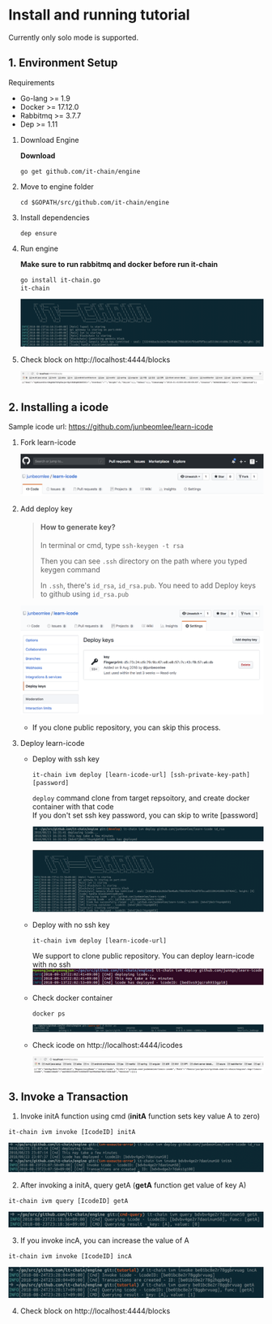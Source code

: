 # Install and running tutorial

 Currently only solo mode is supported.



## 1. Environment Setup

Requirements

- Go-lang >= 1.9
- Docker >= 17.12.0
- Rabbitmq >= 3.7.7
- Dep >= 1.11



1. Download Engine

   **Download**

   ```shell
   go get github.com/it-chain/engine
   ```

2. Move to engine folder

   ```shell
   cd $GOPATH/src/github.com/it-chain/engine
   ```

3. Install dependencies

   ```
   dep ensure
   ```

4. Run engine

   **Make sure to run rabbitmq and docker before run it-chain**

   ```shell
   go install it-chain.go
   it-chain
   ```

   ![[tutorial]run](./images/[tutorial]run.png)

5. Check block on http://localhost:4444/blocks

   ![[tutorial]api-blocks](./images/[tutorial]api-blocks.png)

## 2. Installing a icode

Sample icode url:  https://github.com/junbeomlee/learn-icode

1. Fork learn-icode

   ![[tutorial]fork](./images/[tutorial]fork.png)

2. Add deploy key

   > #### How to generate key?
   >
   > In terminal or cmd, type `ssh-keygen -t rsa`
   >
   > Then you can see `.ssh` directory on the path where you typed keygen command
   >
   > In `.ssh`, there's `id_rsa`, `id_rsa.pub`. You need to add Deploy keys to github using `id_rsa.pub`

   ![[tutorial]sshkey](./images/[tutorial]sshkey.png)
   - If you clone public repository, you can skip this process.

3. Deploy learn-icode

   - Deploy with ssh key
     ```shell
     it-chain ivm deploy [learn-icode-url] [ssh-private-key-path] [password]
     ```
     `deploy` command clone from target repsoitory, and create docker container with that code  
     If you don't set ssh key password, you can skip to write [password]

     ![[tutorial]deploy](./images/[tutorial]deploy.png)

     ![[tutorial]deploy-result](./images/[tutorial]deploy-result.png)

   - Deploy with no ssh key
     ```shell
     it-chain ivm deploy [learn-icode-url]
     ```
     We support to clone public repository. You can deploy learn-icode with no ssh
     ![[tutorial]deploy](./images/[tutorial]deploy_with_no_ssh.png)

   - Check docker container

     ```shell
     docker ps
     ```

     ![[tutorial]docker](./images/[tutorial]docker.png)


   - Check icode on http://localhost:4444/icodes

     ![[tutorial]api-icodes](./images/[tutorial]api-icodes.png)



## 3. Invoke a Transaction

1. Invoke initA function using cmd (**initA** function sets key value A to zero)

```
it-chain ivm invoke [IcodeID] initA
```

![[tutorial]invoke](./images/[tutorial]invoke.png)

2. After invoking a initA, query getA (**getA** function get value of key A)

```
it-chain ivm query [IcodeID] getA
```

![[tutorial]query](./images/[tutorial]query.png)

3. If you invoke incA, you can increase the value of A

```shell
it-chain ivm invoke [IcodeID] incA
```

![[tutorial]incA](./images/[tutorial]incA.png)

4. Check block on http://localhost:4444/blocks
